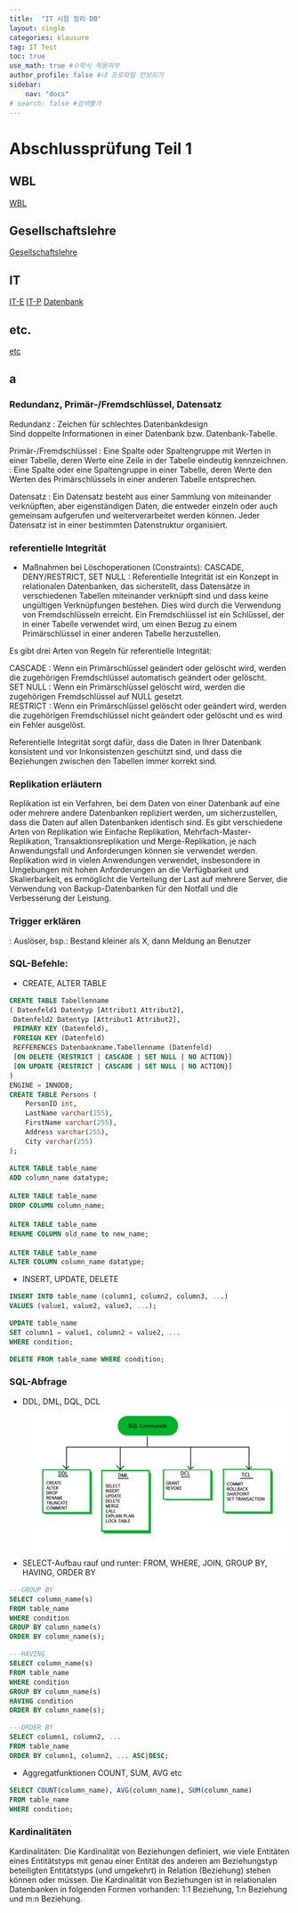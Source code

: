 ```yaml
---
title:  "IT 시험 정리 DB"
layout: single
categories: klausure
tag: IT Test
toc: true
use_math: true #수학식 적용여부
author_profile: false #내 프로파일 안보이기
sidebar:
    nav: "docs" 
# search: false #검색불가
---
```


# Abschlussprüfung Teil 1

## WBL
[WBL](https://true85.github.io/klausure/WBL/)
## Gesellschaftslehre
[Gesellschaftslehre](https://true85.github.io/klausure/Gesellschaftslehre/)
## IT
[IT-E](https://true85.github.io/klausure/IT-E/)
[IT-P](https://true85.github.io/klausure/IT-P/)
[Datenbank](https://true85.github.io/klausure/Datenbank/)
## etc.
[etc](https://true85.github.io/klausure/etc/)


## a
### Redundanz, Primär-/Fremdschlüssel, Datensatz
Redundanz
: Zeichen für schlechtes Datenbankdesign  
Sind doppelte Informationen in einer Datenbank bzw. Datenbank-Tabelle. 

Primär-/Fremdschlüssel 
: Eine Spalte oder Spaltengruppe mit Werten in einer Tabelle, deren Werte eine Zeile in der Tabelle eindeutig kennzeichnen.  
: Eine Spalte oder eine Spaltengruppe in einer Tabelle, deren Werte den Werten des Primärschlüssels in einer anderen Tabelle entsprechen.  

Datensatz
: Ein Datensatz besteht aus einer Sammlung von miteinander verknüpften, aber eigenständigen Daten, die entweder einzeln oder auch gemeinsam aufgerufen und weiterverarbeitet werden können. Jeder Datensatz ist in einer bestimmten Datenstruktur organisiert.  

### referentielle Integrität
- Maßnahmen bei Löschoperationen (Constraints): CASCADE, DENY/RESTRICT, SET NULL
: Referentielle Integrität ist ein Konzept in relationalen Datenbanken, das sicherstellt, dass Datensätze in verschiedenen Tabellen miteinander verknüpft sind und dass keine ungültigen Verknüpfungen bestehen. Dies wird durch die Verwendung von Fremdschlüsseln erreicht. Ein Fremdschlüssel ist ein Schlüssel, der in einer Tabelle verwendet wird, um einen Bezug zu einem Primärschlüssel in einer anderen Tabelle herzustellen.  

Es gibt drei Arten von Regeln für referentielle Integrität:

CASCADE : Wenn ein Primärschlüssel geändert oder gelöscht wird, werden die zugehörigen Fremdschlüssel automatisch geändert oder gelöscht.  
SET NULL : Wenn ein Primärschlüssel gelöscht wird, werden die zugehörigen Fremdschlüssel auf NULL gesetzt.  
RESTRICT : Wenn ein Primärschlüssel gelöscht oder geändert wird, werden die zugehörigen Fremdschlüssel nicht geändert oder gelöscht und es wird ein Fehler ausgelöst.    

Referentielle Integrität sorgt dafür, dass die Daten in Ihrer Datenbank konsistent und vor Inkonsistenzen geschützt sind, und dass die Beziehungen zwischen den Tabellen immer korrekt sind.  

### Replikation erläutern
Replikation ist ein Verfahren, bei dem Daten von einer Datenbank auf eine oder mehrere andere Datenbanken repliziert werden, um sicherzustellen, dass die Daten auf allen Datenbanken identisch sind. Es gibt verschiedene Arten von Replikation wie Einfache Replikation, Mehrfach-Master-Replikation, Transaktionsreplikation und Merge-Replikation, je nach Anwendungsfall und Anforderungen können sie verwendet werden. Replikation wird in vielen Anwendungen verwendet, insbesondere in Umgebungen mit hohen Anforderungen an die Verfügbarkeit und Skalierbarkeit, es ermöglicht die Verteilung der Last auf mehrere Server, die Verwendung von Backup-Datenbanken für den Notfall und die Verbesserung der Leistung.  

### Trigger erklären
: Auslöser, bsp.: Bestand kleiner als X, dann Meldung an Benutzer  

### SQL-Befehle:
- CREATE, ALTER TABLE  
<!-- 왜 검정 바탕화면이 안나오는거지? 혹시 sql 소문자로 적어야하나?-->

```sql
CREATE TABLE Tabellenname
( Datenfeld1 Datentyp [Attribut1 Attribut2],
 Datenfeld2 Datentyp [Attribut1 Attribut2],
 PRIMARY KEY (Datenfeld),
 FOREIGN KEY (Datenfeld)
 REFFERENCES Datenbankname.Tabellenname (Datenfeld)
 [ON DELETE {RESTRICT | CASCADE | SET NULL | NO ACTION}]
 [ON UPDATE {RESTRICT | CASCADE | SET NULL | NO ACTION}]
)
ENGINE = INNODB;
CREATE TABLE Persons (
    PersonID int,
    LastName varchar(255),
    FirstName varchar(255),
    Address varchar(255),
    City varchar(255)
);
```

```sql
ALTER TABLE table_name
ADD column_name datatype;

ALTER TABLE table_name
DROP COLUMN column_name;

ALTER TABLE table_name
RENAME COLUMN old_name to new_name;

ALTER TABLE table_name
ALTER COLUMN column_name datatype;
```

- INSERT, UPDATE, DELETE

```sql
INSERT INTO table_name (column1, column2, column3, ...)
VALUES (value1, value2, value3, ...);
```

```sql
UPDATE table_name
SET column1 = value1, column2 = value2, ...
WHERE condition;
```

```sql
DELETE FROM table_name WHERE condition;
```

### SQL-Abfrage
- DDL, DML, DQL, DCL
![Abfrage](/assets/images/sql-commands.jpg)  
- SELECT-Aufbau rauf und runter: FROM, WHERE, JOIN, GROUP BY, HAVING, ORDER BY  

```sql
---GROUP BY
SELECT column_name(s)
FROM table_name
WHERE condition
GROUP BY column_name(s)
ORDER BY column_name(s);
```

```sql
---HAVING
SELECT column_name(s)
FROM table_name
WHERE condition
GROUP BY column_name(s)
HAVING condition
ORDER BY column_name(s);
```

```sql
---ORDER BY
SELECT column1, column2, ...
FROM table_name
ORDER BY column1, column2, ... ASC|DESC;
```

- Aggregatfunktionen COUNT, SUM, AVG etc
  
```sql
SELECT COUNT(column_name), AVG(column_name), SUM(column_name)
FROM table_name
WHERE condition;
```

### Kardinalitäten
Kardinalitäten: 
Die Kardinalität von Beziehungen definiert, wie viele Entitäten eines Entitätstyps mit genau einer Entität des anderen am Beziehungstyp beteiligten Entitätstyps (und umgekehrt) in Relation (Beziehung) stehen können oder müssen. Die Kardinalität von Beziehungen ist in relationalen Datenbanken in folgenden Formen vorhanden: 1:1 Beziehung, 1:n Beziehung und m:n Beziehung.

```
```

 